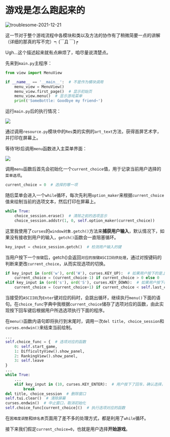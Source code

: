 # 游戏是怎么跑起来的

![troublesome-2021-12-21](https://cdn.jsdelivr.net/gh/cat-note/bottleassets@latest/img/troublesome-2021-12-21.jpg)  

这一节对于整个游戏流程中各模块和类以及方法的协作有了稍微简要一点的讲解（详细的那真的写不完）┑(￣Д ￣)┍  

Ugh...这个描述起来就有点麻烦了，咱尽量说清楚点。

先来到```main.py```主程序：  

```python
from view import MenuView

if __name__ == '__main__':  # 不是作为模块调用
    menu_view = MenuView()
    menu_view.first_page()  # 显示初始页
    menu_view.menu()  # 显示游戏菜单
    print('SomeBottle: Goodbye my friend~')
```

运行```main.py```后的执行情况：

![](https://cdn.jsdelivr.net/gh/SomeBottle/skline@main/docs/pics/startgame-1.png)  

通过调用```resource.py```模块中的```Res```类的实例的```art_text```方法，获得首屏艺术字，并打印在屏幕上。  

等待1秒后调用```menu```函数进入主菜单界面：

![](https://cdn.jsdelivr.net/gh/SomeBottle/skline@main/docs/pics/callgraph-menu.png)  

调用```menu```函数后首先会初始化一个```current_choice```值，用于记录当前用户选择的```菜单选项```。  

```python
current_choice = 0  # 选择的哪一项
```

随后菜单会进入一个```while```循环，每次先利用```option_maker```来根据```current_choice```值来绘制当前的选项文本，然后打印在屏幕上。

```python
while True:
    choice_session.erase()  # 清除之前的选项显示
    choice_session.addstr(1, 0, self.option_maker(current_choice))
```

这里我使用了```curses```的```window对象.getch()```方法来**捕获用户输入**，默认情况下，如果没有接收到用户的输入，```getch()```函数会一直阻塞循环。

```python
key_input = choice_session.getch()  # 检测用户输入的键
```

当用户按下一个```按键```后，getch()会返回```对应的按键ASCII码供处理```，通过对按键码的判断来更改```current_choice```，从而实现选项的切换。  

```python
if key_input in (ord('w'), ord('W'), curses.KEY_UP):  # 如果用户按下的是上键，选项指针上调
    current_choice = (current_choice-1) if current_choice > 0 else 0
elif key_input in (ord('s'), ord('S'), curses.KEY_DOWN):  # 如果用户按下的是下键，选项指针上调
    current_choice = (current_choice+1) if current_choice < self.last_choice else self.last_choice
```

当接受的```ASCII码```为```Enter```键对应的码时，会跳出循环，继续执行```menu()```下面的语句。在```choice_func```字典中我根据```current_choice```储存了选项对应的函数，由此实现按下回车键后根据用户所选选项执行下面的程序。  

在```menu()```函数内语句即将执行到末尾时，调用一次```del title, choice_session```和```curses.endwin()```来结束当前绘制。

```python
...
self.choice_func = {  # 选项对应的函数
    0: self.start_game,
    1: DifficultyView().show_panel,
    2: RankingView().show_panel,
    3: self.leave
}
...
while True:
    ...
    elif key_input in (10, curses.KEY_ENTER):  # 用户按下了回车，确认选择，跳出循环
        break
del title, choice_session  # 删除窗口
self.tui.clear()  # 清除屏幕
curses.endwin()  # 中止窗口，取消初始化
self.choice_func[current_choice]()  # 执行选项对应的函数
```

在```困难度调整```和```排名表```页面用了差不多的处理方式，都是利用了```while```循环。  

接下来我们假定```current_choice=0```，也就是用户选择**开始游戏**。  

